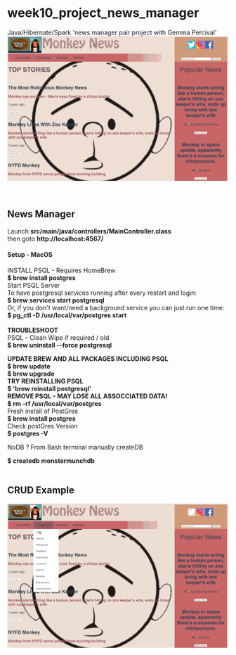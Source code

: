 # week10_project_news_manager
Java/Hibernate/Spark 'news manager pair project with Gemma Percival'
![](LookAround.gif)

<br>
<h2>News Manager</h2>
Launch <b>src/main/java/controllers/MainController.class</b>
<br>
then goto  <b>http://localhost:4567/</b></p>

<h4>Setup - MacOS</h4>

INSTALL PSQL - Requires HomeBrew<Br>
<b>$ brew install postgres</b>
<br>
Start PSQL Server <br>
To have postgresql services running after every restart and login:<br>
<b> $ brew services start postgresql </b>
<br>
Or, if you don't want/need a background service you can just run one time:<br>
<b> $ pg_ctl -D /usr/local/var/postgres start </b>
<br><br>
<b>TROUBLESHOOT</b>
<br>
PSQL - Clean Wipe if required / old
<br>
<b> $ brew uninstall --force postgresql</b>


<b>UPDATE BREW AND ALL PACKAGES INCLUDING PSQL</b>
<br>
<b>$ brew update
<br>
$ brew upgrade</b>
<br>
<b>TRY REINSTALLING PSQL </b>
<br>
<b>$ 'brew reinstall postgresql'</b>
<br>
<b>REMOVE PSQL - MAY LOSE ALL ASSOCCIATED DATA! </b>
<br>
<b> $ rm -rf /usr/local/var/postgres </b>
<br>
Fresh install of PostGres 
<br>
<b> $ brew install postgres </b>
<br>
Check postGres Version
<br>
<b> $ postgres -V </b>  

NoDB ? From Bash terminal manually createDB
<br>

<b> $ createdb monstermunchdb </b>
<br>
<br>
<h2>CRUD Example</h2>


![](CRUD.gif)
